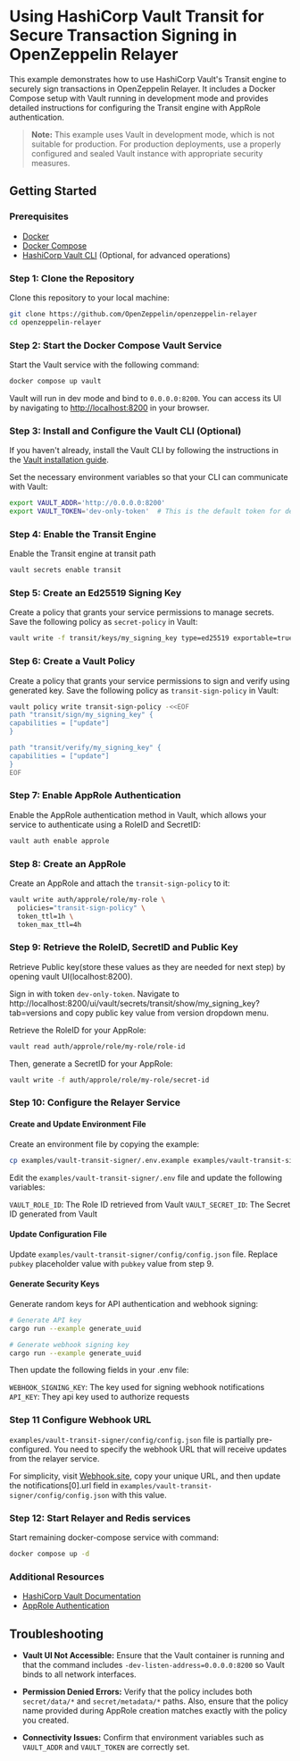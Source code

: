 # Using HashiCorp Vault Transit for Secure Transaction Signing in OpenZeppelin Relayer

This example demonstrates how to use HashiCorp Vault's Transit engine to securely sign transactions in OpenZeppelin Relayer. It includes a Docker Compose setup with Vault running in development mode and provides detailed instructions for configuring the Transit engine with AppRole authentication.

> **Note:** This example uses Vault in development mode, which is not suitable for production. For production deployments, use a properly configured and sealed Vault instance with appropriate security measures.

## Getting Started

### Prerequisites

- [Docker](https://docs.docker.com/get-docker/)
- [Docker Compose](https://docs.docker.com/compose/install/)
- [HashiCorp Vault CLI](https://developer.hashicorp.com/vault/tutorials/get-started/install-binary?productSlug=vault&tutorialSlug=getting-started&tutorialSlug=getting-started-install) (Optional, for advanced operations)

### Step 1: Clone the Repository

Clone this repository to your local machine:

```bash
git clone https://github.com/OpenZeppelin/openzeppelin-relayer
cd openzeppelin-relayer
```

### Step 2: Start the Docker Compose Vault Service

Start the Vault service with the following command:

```bash
docker compose up vault
```

Vault will run in dev mode and bind to `0.0.0.0:8200`. You can access its UI by navigating to [http://localhost:8200](http://localhost:8200) in your browser.

### Step 3: Install and Configure the Vault CLI (Optional)

If you haven't already, install the Vault CLI by following the instructions in the [Vault installation guide](https://developer.hashicorp.com/vault/tutorials/get-started/install-binary?productSlug=vault&tutorialSlug=getting-started&tutorialSlug=getting-started-install).

Set the necessary environment variables so that your CLI can communicate with Vault:

```bash
export VAULT_ADDR='http://0.0.0.0:8200'
export VAULT_TOKEN='dev-only-token'  # This is the default token for dev mode defined in docker-compose fi;e
```

### Step 4: Enable the Transit Engine

Enable the Transit engine at transit path

```bash
vault secrets enable transit
```

### Step 5: Create an Ed25519 Signing Key

Create a policy that grants your service permissions to manage secrets. Save the following policy as `secret-policy` in Vault:

```bash
vault write -f transit/keys/my_signing_key type=ed25519 exportable=true
```

### Step 6: Create a Vault Policy

Create a policy that grants your service permissions to sign and verify using generated key. Save the following policy as `transit-sign-policy` in Vault:

```bash
vault policy write transit-sign-policy -<<EOF
path "transit/sign/my_signing_key" {
capabilities = ["update"]
}

path "transit/verify/my_signing_key" {
capabilities = ["update"]
}
EOF
```

### Step 7: Enable AppRole Authentication

Enable the AppRole authentication method in Vault, which allows your service to authenticate using a RoleID and SecretID:

```bash
vault auth enable approle
```

### Step 8: Create an AppRole

Create an AppRole and attach the `transit-sign-policy` to it:

```bash
vault write auth/approle/role/my-role \
  policies="transit-sign-policy" \
  token_ttl=1h \
  token_max_ttl=4h
```

### Step 9: Retrieve the RoleID, SecretID and Public Key

Retrieve Public key(store these values as they are needed for next step) by opening vault UI(localhost:8200).

Sign in with token `dev-only-token`. Navigate to http://localhost:8200/ui/vault/secrets/transit/show/my_signing_key?tab=versions and copy public key value from version dropdown menu.



Retrieve the RoleID for your AppRole:

```bash
vault read auth/approle/role/my-role/role-id
```

Then, generate a SecretID for your AppRole:

```bash
vault write -f auth/approle/role/my-role/secret-id
```

### Step 10: Configure the Relayer Service

#### Create and Update Environment File

Create an environment file by copying the example:

```bash
cp examples/vault-transit-signer/.env.example examples/vault-transit-signer/.env
```

Edit the `examples/vault-transit-signer/.env` file and update the following variables:

`VAULT_ROLE_ID`: The Role ID retrieved from Vault
`VAULT_SECRET_ID`: The Secret ID generated from Vault


#### Update Configuration File

Update `examples/vault-transit-signer/config/config.json` file. Replace `pubkey` placeholder value with `pubkey` value from step 9.

#### Generate Security Keys

Generate random keys for API authentication and webhook signing:


```bash
# Generate API key
cargo run --example generate_uuid

# Generate webhook signing key
cargo run --example generate_uuid

```

Then update the following fields in your .env file:

`WEBHOOK_SIGNING_KEY`: The key used for signing webhook notifications
`API_KEY`: They api key used to authorize requests

### Step 11 Configure Webhook URL

`examples/vault-transit-signer/config/config.json` file is partially pre-configured. You need to specify the webhook URL that will receive updates from the relayer service.

For simplicity, visit [Webhook.site](https://webhook.site), copy your unique URL, and then update the notifications[0].url field in `examples/vault-transit-signer/config/config.json` with this value.


### Step 12: Start Relayer and Redis services

Start remaining docker-compose service with command:

```bash
docker compose up -d
```


### Additional Resources

- [HashiCorp Vault Documentation](https://www.vaultproject.io/docs/)
- [AppRole Authentication](https://www.vaultproject.io/docs/auth/approle)

## Troubleshooting

- **Vault UI Not Accessible:**
  Ensure that the Vault container is running and that the command includes `-dev-listen-address=0.0.0.0:8200` so Vault binds to all network interfaces.

- **Permission Denied Errors:**
  Verify that the policy includes both `secret/data/*` and `secret/metadata/*` paths. Also, ensure that the policy name provided during AppRole creation matches exactly with the policy you created.

- **Connectivity Issues:**
  Confirm that environment variables such as `VAULT_ADDR` and `VAULT_TOKEN` are correctly set.
